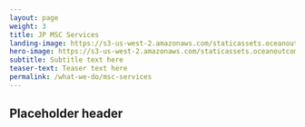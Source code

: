 ```yaml
---
layout: page 
weight: 3
title: JP MSC Services
landing-image: https://s3-us-west-2.amazonaws.com/staticassets.oceanoutcomes.org/rollover+images/vision-and-mission-hover.jpg
hero-image: https://s3-us-west-2.amazonaws.com/staticassets.oceanoutcomes.org/hero+photos/japanesefisherieshero.jpg
subtitle: Subtitle text here
teaser-text: Teaser text here
permalink: /what-we-do/msc-services
---
```


<h2>Placeholder header</h2>

